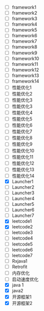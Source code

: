- [ ] framework1
- [ ]  framework2
- [ ]  framework3
- [ ]  framework4
- [ ]  framework5
- [ ] framework6 
- [ ] framework7
- [ ]  framework8
- [ ]  framework9
- [ ]  framework10
- [ ]  framework11
- [ ] framework12
- [ ]  framework13
- [ ]  framework14
- [ ] 性能优化1
- [ ] 性能优化2
- [ ] 性能优化3
- [ ] 性能优化3
- [ ] 性能优化4
- [ ] 性能优化5
- [ ] 性能优化6
- [ ] 性能优化7
- [ ] 性能优化8
- [ ] 性能优化9
- [ ] 性能优化10
- [ ] 性能优化11
- [ ] 性能优化12
- [ ] 性能优化13
- [ ] 性能优化14
- [x] Launcher1
- [ ] Launcher2
- [ ] Launcher3
- [ ] Launcher4
- [ ] Launcher5
- [ ] Launcher6
- [ ] Launcher7
- [x] leetcode1
- [x] leetcode2
- [ ] leetcode3
- [ ] leetcode4
- [ ] leetcode5
- [ ] leetcode6
- [ ] leetcode7
- [ ] Rxjava1
- [ ] Retrofit
- [ ] 内存优化
- [ ] 启动速度优化
- [x] java 1
- [x] java2
- [x] 开源框架1
- [x] 开源框架2